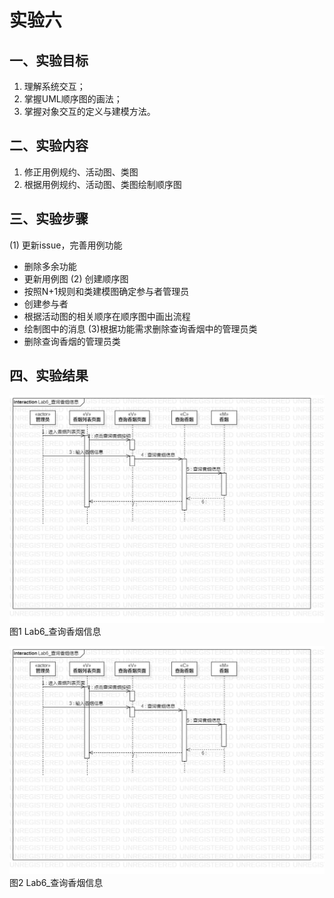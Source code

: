 # 实验六

## 一、实验目标

1. 理解系统交互；
2. 掌握UML顺序图的画法；
3. 掌握对象交互的定义与建模方法。

## 二、实验内容

1. 修正用例规约、活动图、类图
2. 根据用例规约、活动图、类图绘制顺序图

## 三、实验步骤

(1) 更新issue，完善用例功能

 - 删除多余功能
 - 更新用例图
(2) 创建顺序图
 - 按照N+1规则和类建模图确定参与者管理员
 - 创建参与者
 - 根据活动图的相关顺序在顺序图中画出流程
 - 绘制图中的消息
(3)根据功能需求删除查询香烟中的管理员类
 - 删除查询香烟的管理员类
## 四、实验结果

![顺序图](./Lab6_查询香烟信息.jpg)  
图1  Lab6_查询香烟信息

![顺序图](./Lab6_查询香烟信息.jpg)  
图2  Lab6_查询香烟信息

